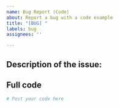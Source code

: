 ```yaml
---
name: Bug Report (Code)
about: Report a bug with a code example
title: "[BUG] "
labels: bug
assignees: ''

---
```


## Description of the issue:


## Full code

```py
# Post your code here
```

